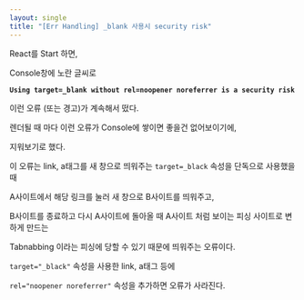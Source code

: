 ```yaml
---
layout: single
title: "[Err Handling] _blank 사용시 security risk"
---
```


React를 Start 하면,

Console창에 노란 글씨로

**`Using target=_blank without rel=noopener noreferrer is a security risk`**

이런 오류 (또는 경고)가 계속해서 떴다.

렌더될 때 마다 이런 오류가 Console에 쌓이면 좋을건 없어보이기에,

지워보기로 했다.

이 오류는 link, a태그를 새 창으로 띄워주는 `target=_black` 속성을 단독으로 사용했을 때

A사이트에서 해당 링크를 눌러 새 창으로 B사이트를 띄워주고,

B사이트를 종료하고 다시 A사이트에 돌아올 때 A사이트 처럼 보이는 피싱 사이트로 변하게 만드는

Tabnabbing 이라는 피싱에 당할 수 있기 때문에 띄워주는 오류이다.

`target="_black"` 속성을 사용한 link, a태그 등에

`rel="noopener noreferrer"` 속성을 추가하면 오류가 사라진다.
